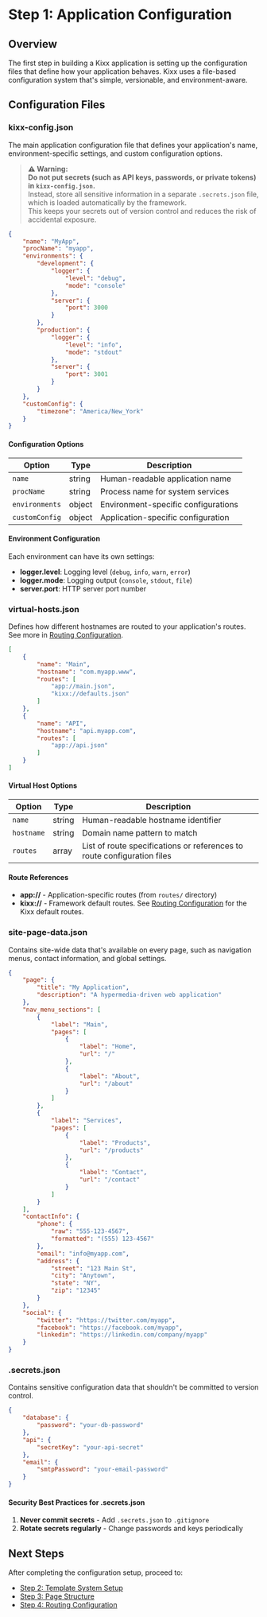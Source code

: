 # Step 1: Application Configuration

## Overview

The first step in building a Kixx application is setting up the configuration files that define how your application behaves. Kixx uses a file-based configuration system that's simple, versionable, and environment-aware.

## Configuration Files

### kixx-config.json

The main application configuration file that defines your application's name, environment-specific settings, and custom configuration options.

> **⚠️ Warning:**  
> **Do not put secrets (such as API keys, passwords, or private tokens) in `kixx-config.json`.**  
> Instead, store all sensitive information in a separate `.secrets.json` file, which is loaded automatically by the framework.  
> This keeps your secrets out of version control and reduces the risk of accidental exposure.

```json
{
    "name": "MyApp",
    "procName": "myapp",
    "environments": {
        "development": {
            "logger": {
                "level": "debug",
                "mode": "console"
            },
            "server": {
                "port": 3000
            }
        },
        "production": {
            "logger": {
                "level": "info",
                "mode": "stdout"
            },
            "server": {
                "port": 3001
            }
        }
    },
    "customConfig": {
        "timezone": "America/New_York"
    }
}
```

#### Configuration Options

| Option | Type | Description |
|--------|------|-------------|
| `name` | string | Human-readable application name |
| `procName` | string | Process name for system services |
| `environments` | object | Environment-specific configurations |
| `customConfig` | object | Application-specific configuration |

#### Environment Configuration

Each environment can have its own settings:

- **logger.level**: Logging level (`debug`, `info`, `warn`, `error`)
- **logger.mode**: Logging output (`console`, `stdout`, `file`)
- **server.port**: HTTP server port number

### virtual-hosts.json

Defines how different hostnames are routed to your application's routes. See more in [Routing Configuration](./step-4-routing-configuration.md).

```json
[
    {
        "name": "Main",
        "hostname": "com.myapp.www",
        "routes": [
            "app://main.json",
            "kixx://defaults.json"
        ]
    },
    {
        "name": "API",
        "hostname": "api.myapp.com",
        "routes": [
            "app://api.json"
        ]
    }
]
```

#### Virtual Host Options

| Option | Type | Description |
|--------|------|-------------|
| `name` | string | Human-readable hostname identifier |
| `hostname` | string | Domain name pattern to match |
| `routes` | array | List of route specifications or references to route configuration files |

#### Route References

- **app://** - Application-specific routes (from `routes/` directory)
- **kixx://** - Framework default routes. See [Routing Configuration](./step-4-routing-configuration.md) for the Kixx default routes.

### site-page-data.json

Contains site-wide data that's available on every page, such as navigation menus, contact information, and global settings.

```json
{
    "page": {
        "title": "My Application",
        "description": "A hypermedia-driven web application"
    },
    "nav_menu_sections": [
        {
            "label": "Main",
            "pages": [
                {
                    "label": "Home",
                    "url": "/"
                },
                {
                    "label": "About",
                    "url": "/about"
                }
            ]
        },
        {
            "label": "Services",
            "pages": [
                {
                    "label": "Products",
                    "url": "/products"
                },
                {
                    "label": "Contact",
                    "url": "/contact"
                }
            ]
        }
    ],
    "contactInfo": {
        "phone": {
            "raw": "555-123-4567",
            "formatted": "(555) 123-4567"
        },
        "email": "info@myapp.com",
        "address": {
            "street": "123 Main St",
            "city": "Anytown",
            "state": "NY",
            "zip": "12345"
        }
    },
    "social": {
        "twitter": "https://twitter.com/myapp",
        "facebook": "https://facebook.com/myapp",
        "linkedin": "https://linkedin.com/company/myapp"
    }
}
```

### .secrets.json

Contains sensitive configuration data that shouldn't be committed to version control.

```json
{
    "database": {
        "password": "your-db-password"
    },
    "api": {
        "secretKey": "your-api-secret"
    },
    "email": {
        "smtpPassword": "your-email-password"
    }
}
```

#### Security Best Practices for .secrets.json

1. **Never commit secrets** - Add `.secrets.json` to `.gitignore`
2. **Rotate secrets regularly** - Change passwords and keys periodically

## Next Steps

After completing the configuration setup, proceed to:

- [Step 2: Template System Setup](./step-2-template-system-setup.md)
- [Step 3: Page Structure](./step-3-page-structure.md)
- [Step 4: Routing Configuration](./step-4-routing-configuration.md) 
